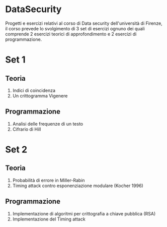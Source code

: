 # DataSecurity
Progetti e esercizi relativi al corso di Data security dell'università di Firenze, il corso prevede lo svolgimento di 3 set di esercizi ognuno dei quali comprende 2 esercizi teorici di approfondimento e 2 esercizi di programmazione. 

# Set 1
## Teoria
1. Indici di coincidenza
2. Un crittogramma Vigenere

## Programmazione
1. Analisi delle frequenze di un testo
2. Cifrario di Hill

# Set 2
## Teoria
1. Probabilità di errore in Miller-Rabin
2. Timing attack contro esponenziazione modulare (Kocher 1996)

## Programmazione
1. Implementazione di algoritmi per crittografia a chiave pubblica (RSA)
2. Implementazione del Timing attack

